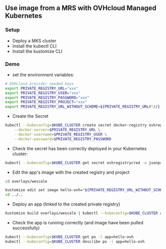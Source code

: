 ## Use image from a MRS with OVHcloud Managed Kubernetes

### Setup

  - Deploy a MKS cluster
  - Install the kubectl CLI
  - Install the kustomize CLI

### Demo

  - set the environment variables:

```bash
# OVHcloud provider needed keys
export PRIVATE_REGISTRY_URL="xxx"
export PRIVATE_REGISTRY_USER="xxx"
export PRIVATE_REGISTRY_PASSWORD="xxx"
export PRIVATE_REGISTRY_PROJECT="xxx"
export PRIVATE_REGISTRY_URL_WITHOUT_SCHEME=${PRIVATE_REGISTRY_URL#*//}
```

  - Create the Secret

```bash
kubectl --kubeconfig=$KUBE_CLUSTER create secret docker-registry ovhregistrycred \
    --docker-server=$PRIVATE_REGISTRY_URL \
    --docker-username=$PRIVATE_REGISTRY_USER \
    --docker-password=$PRIVATE_REGISTRY_PASSWORD
```

  - Check the secret has been correctly deployed in your Kubernetes cluster:

```bash
kubectl --kubeconfig=$KUBE_CLUSTER get secret ovhregistrycred -o jsonpath="{.data.\.dockerconfigjson}"
```

  - Edit the app's image with the created registry and project

```bash
cd overlays/wescale

kustomize edit set image hello-ovh="${PRIVATE_REGISTRY_URL_WITHOUT_SCHEME}/${PRIVATE_REGISTRY_PROJECT}/hello-ovh:1.0.0-linuxamd64"
cd ../..
```

 - Deploy an app (linked to the created private registry)

```bash
kustomize build overlays/wescale | kubectl --kubeconfig=$KUBE_CLUSTER apply -f -
```

  - Check the app is running correctly (and image have been pulled successfully)

```bash
kubectl --kubeconfig=$KUBE_CLUSTER get po -l app=hello-ovh
kubectl --kubeconfig=$KUBE_CLUSTER describe po -l app=hello-ovh 
```
